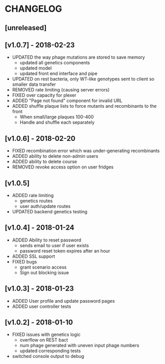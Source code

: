 # CHANGELOG

## [unreleased]

## [v1.0.7] - 2018-02-23
- UPDATED the way phage mutations are stored to save memory
  - updated all genetics components
  - updated model
  - updated front end interface and pipe
- UPDATED on rest bacteria, only WT-like genotypes sent to client so smaller data transfer
- REMOVED rate limiting (causing server errors)
- FIXED over capacity for plexer
- ADDED "Page not found" component for invalid URL
- ADDED shuffle plaque lists to force mutants and recombinants to the front
  - When small/large plaques 100-400
  - Handle and shuffle each separately

## [v1.0.6] - 2018-02-20
- FIXED recombination error which was under-generating recombinants
- ADDED ability to delete non-admin users
- ADDED ability to delete course
- REMOVED revoke access option on user fridges

## [v1.0.5]
- ADDED rate limiting
    - genetics routes
    - user auth/update routes
- UPDATED backend genetics testing

## [v1.0.4] - 2018-01-24
- ADDED Ability to reset password
  - sends email to user if user exists
  - password reset token expires after an hour
- ADDED SSL support
- FIXED bugs
  - grant scenario access
  - Sign out blocking issue

## [v1.0.3] - 2018-01-23
- ADDED User profile and update password pages
- ADDED user controller tests

## [v1.0.2] - 2018-01-10
- FIXED issues with genetics logic
  - overflow on REST bact
  - num phage generated with uneven input phage numbers
  - updated corresponding tests
- switched console output to debug